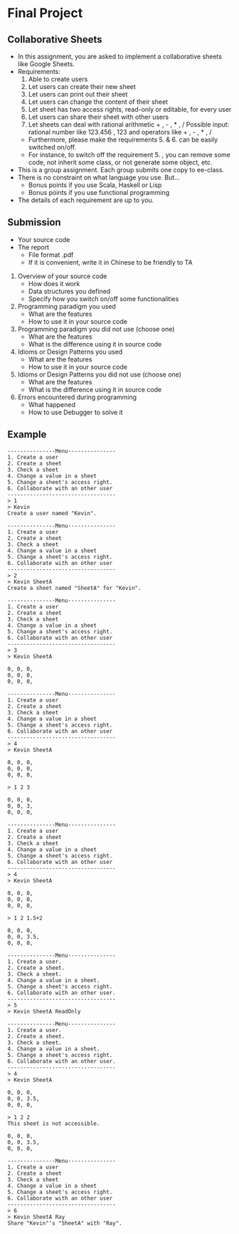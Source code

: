 
# Final Project

## Collaborative Sheets

- In this assignment, you are asked to implement a collaborative sheets like Google Sheets.
- Requirements:
    1. Able to create users
    2. Let users can create their new sheet
    3. Let users can print out their sheet
    4. Let users can change the content of their sheet
    5. Let sheet has two access rights, read-only or editable, for every user
    6. Let users can share their sheet with other users
    7. Let sheets can deal with rational arithmetic + , - , * , /
        Possible input: rational number like 123.456 , 123 and operators like + , - , * , /
    - Furthermore, please make the requirements 5. & 6. can be easily switched on/off. 
    - For instance, to switch off the requirement 5. , you can remove some code, not inherit some class, or not generate some object, etc.
- This is a group assignment. Each group submits one copy to ee-class.
- There is no constraint on what language you use. But…
    - Bonus points if you use Scala, Haskell or Lisp
    - Bonus points if you use functional programming
- The details of each requirement are up to you.

## Submission

- Your source code
- The report
    - File format .pdf
    - If it is convenient, write it in Chinese to be friendly to TA
1. Overview of your source code
    - How does it work
    - Data structures you defined
    - Specify how you switch on/off some functionalities
2. Programming paradigm you used
    - What are the features
    - How to use it in your source code
3. Programming paradigm you did not use (choose one)
    - What are the features
    - What is the difference using it in source code
4. Idioms or Design Patterns you used
    - What are the features
    - How to use it in your source code
5. Idioms or Design Patterns you did not use (choose one)
    - What are the features
    - What is the difference using it in source code
6. Errors encountered during programming
    - What happened
    - How to use Debugger to solve it

## Example

```
---------------Menu---------------
1. Create a user
2. Create a sheet
3. Check a sheet
4. Change a value in a sheet
5. Change a sheet's access right.
6. Collaborate with an other user
----------------------------------
> 1
> Kevin
Create a user named "Kevin".

---------------Menu---------------
1. Create a user
2. Create a sheet
3. Check a sheet
4. Change a value in a sheet
5. Change a sheet's access right.
6. Collaborate with an other user
----------------------------------
> 2
> Kevin SheetA
Create a sheet named "SheetA" for "Kevin".

---------------Menu---------------
1. Create a user
2. Create a sheet
3. Check a sheet
4. Change a value in a sheet
5. Change a sheet's access right.
6. Collaborate with an other user
----------------------------------
> 3
> Kevin SheetA

0, 0, 0,
0, 0, 0,
0, 0, 0,

---------------Menu---------------
1. Create a user
2. Create a sheet
3. Check a sheet
4. Change a value in a sheet
5. Change a sheet's access right.
6. Collaborate with an other user
----------------------------------
> 4
> Kevin SheetA

0, 0, 0,
0, 0, 0,
0, 0, 0,

> 1 2 3

0, 0, 0,
0, 0, 3,
0, 0, 0,

---------------Menu---------------
1. Create a user
2. Create a sheet
3. Check a sheet
4. Change a value in a sheet
5. Change a sheet's access right.
6. Collaborate with an other user
----------------------------------
> 4
> Kevin SheetA

0, 0, 0,
0, 0, 0,
0, 0, 0,

> 1 2 1.5+2

0, 0, 0,
0, 0, 3.5,
0, 0, 0,

---------------Menu---------------
1. Create a user.
2. Create a sheet.
3. Check a sheet.
4. Change a value in a sheet.
5. Change a sheet's access right.
6. Collaborate with an other user.
----------------------------------
> 5
> Kevin SheetA ReadOnly

---------------Menu---------------
1. Create a user.
2. Create a sheet.
3. Check a sheet.
4. Change a value in a sheet.
5. Change a sheet's access right.
6. Collaborate with an other user.
----------------------------------
> 4
> Kevin SheetA

0, 0, 0,
0, 0, 3.5,
0, 0, 0,

> 1 2 2
This sheet is not accessible.

0, 0, 0,
0, 0, 3.5,
0, 0, 0,

---------------Menu---------------
1. Create a user
2. Create a sheet
3. Check a sheet
4. Change a value in a sheet
5. Change a sheet's access right.
6. Collaborate with an other user
----------------------------------
> 6
> Kevin SheetA Ray
Share "Kevin"'s "SheetA" with "Ray".
```